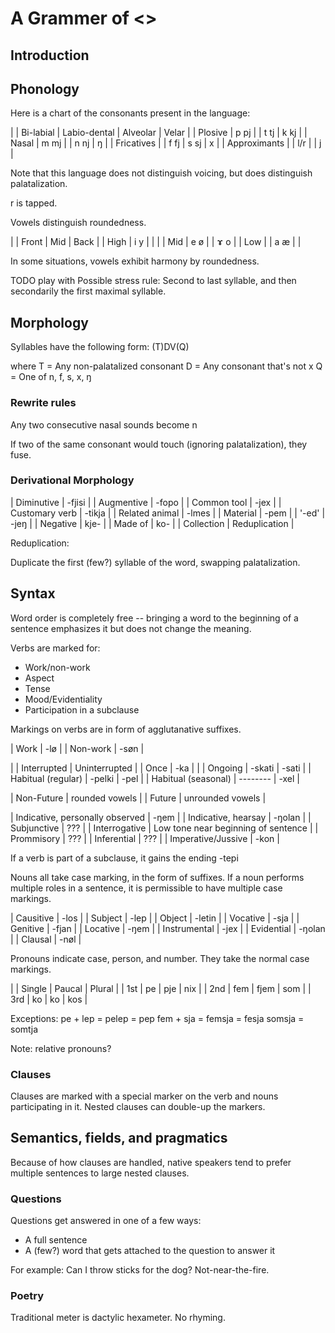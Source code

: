 # A Grammer of <<Insert language name>>


## Introduction

## Phonology

Here is a chart of the consonants present in the language:

|              | Bi-labial | Labio-dental | Alveolar | Velar |
| Plosive      | p pj      |              | t tj     | k kj  |
| Nasal        | m mj      |              | n nj     | ŋ     |
| Fricatives   |           | f fj         | s sj     | x     |
| Approximants |           | l/r          |          | j     |

Note that this language does not distinguish voicing, but does distinguish palatalization.

r is tapped.

Vowels distinguish roundedness.

|      | Front | Mid | Back |
| High | i y   |     |      |
| Mid  | e ø   |     | ɤ o  |
| Low  |       | a æ |      |

In some situations, vowels exhibit harmony by roundedness.

TODO play with
Possible stress rule: Second to last syllable, and then secondarily the first maximal syllable.

## Morphology

Syllables have the following form: (T)DV(Q)

where
  T = Any non-palatalized consonant
  D = Any consonant that's not x
  Q = One of n, f, s, x, ŋ
  
### Rewrite rules

Any two consecutive nasal sounds become n

If two of the same consonant would touch (ignoring palatalization), they fuse.

### Derivational Morphology

| Diminutive     | -fjisi        |
| Augmentive     | -fopo         |
| Common tool    | -jex          |
| Customary verb | -tikja        |
| Related animal | -lmes         |
| Material       | -pem          |
| '-ed'          | -jeŋ          |
| Negative       | kje-          |
| Made of        | ko-           |
| Collection     | Reduplication |

Reduplication:

Duplicate the first (few?) syllable of the word, swapping palatalization.

## Syntax

Word order is completely free -- bringing a word to the beginning of a sentence emphasizes it but does not change the meaning.

Verbs are marked for:
  - Work/non-work
  - Aspect
  - Tense
  - Mood/Evidentiality
  - Participation in a subclause
  
Markings on verbs are in form of agglutanative suffixes.

| Work     | -lø  |
| Non-work | -søn |

|                     | Interrupted | Uninterrupted |
| Once                | -ka         |               |
| Ongoing             | -skati      | -sati         |
| Habitual (regular)  | -pelki      | -pel          |
| Habitual (seasonal) | --------    | -xel          |

| Non-Future | rounded vowels   |
| Future     | unrounded vowels |

| Indicative, personally observed | -ŋem                                |
| Indicative, hearsay             | -ŋolan                              |
| Subjunctive                     | ???                                 |
| Interrogative                   | Low tone near beginning of sentence |
| Prommisory                      | ???                                 |
| Inferential                     | ???                                 |
| Imperative/Jussive              | -kon                                |

If a verb is part of a subclause, it gains the ending -tepi

Nouns all take case marking, in the form of suffixes. If a noun performs multiple roles in a sentence, it is permissible to have multiple case markings.

| Causitive    | -los   |
| Subject      | -lep   |
| Object       | -letin |
| Vocative     | -sja   |
| Genitive     | -fjan  |
| Locative     | -ŋem   |
| Instrumental | -jex   |
| Evidential   | -ŋolan |
| Clausal      | -nøl   |

Pronouns indicate case, person, and number. They take the normal case markings.

|     | Single | Paucal | Plural |
| 1st | pe     | pje    | nix    |
| 2nd | fem    | fjem   | som    |
| 3rd | ko     | ko     | kos    |

Exceptions:
pe + lep = pelep = pep
fem + sja = femsja = fesja
somsja = somtja

Note: relative pronouns?

### Clauses

Clauses are marked with a special marker on the verb and nouns participating in it. Nested clauses can double-up the markers. 

## Semantics, fields, and pragmatics

Because of how clauses are handled, native speakers tend to prefer multiple sentences to large nested clauses.

### Questions

Questions get answered in one of a few ways:
- A full sentence
- A (few?) word that gets attached to the question to answer it

For example:
Can I throw sticks for the dog? Not-near-the-fire.

### Poetry

Traditional meter is dactylic hexameter. No rhyming.
